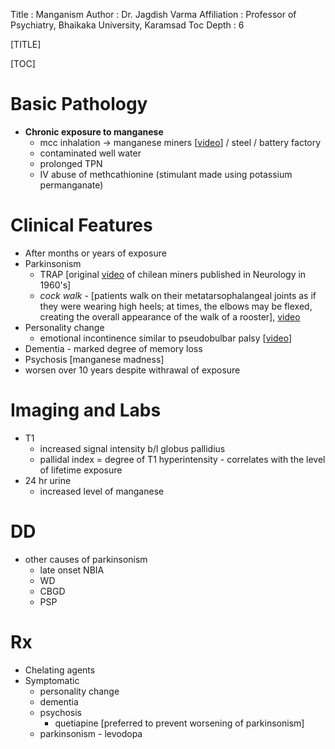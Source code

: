 Title         : Manganism
Author        : Dr. Jagdish Varma
Affiliation   : Professor of Psychiatry, Bhaikaka University, Karamsad
Toc Depth     : 6

[TITLE]

[TOC]

# Basic Pathology
- **Chronic exposure to manganese**
   - mcc inhalation -> manganese miners [[video](https://youtu.be/T-N50K8wXck "manganese miners ")] / steel / battery factory
   - contaminated well water
   - prolonged TPN
   - IV abuse of methcathionine (stimulant made using potassium permanganate)

# Clinical Features
- After months or years of exposure
- Parkinsonism
	- TRAP [original [video](https://youtu.be/sBRcQOXRHvM) of chilean miners published in Neurology in 1960's]
	- *cock walk* - [patients walk on their metatarsophalangeal joints as if they were wearing high heels; at times, the elbows may be flexed, creating the overall appearance of the walk of a rooster], [video](https://youtu.be/GCrmSelWrnk "cock walk video of battery factory workers from thailand")
- Personality change
	- emotional incontinence similar to pseudobulbar palsy [[video](https://youtu.be/T-N50K8wXck?t=296 "pseudobulbar affect in manganese miners")]
- Dementia - marked degree of memory loss
- Psychosis [manganese madness]
- worsen over 10 years despite withrawal of exposure

# Imaging and Labs
- T1
	- increased signal intensity b/l globus pallidius
	- pallidal index = degree of T1 hyperintensity - correlates with the level of lifetime exposure
- 24 hr urine
	- increased level of manganese

# DD
- other causes of parkinsonism
	- late onset NBIA
	- WD
	- CBGD
	- PSP

# Rx
- Chelating agents
- Symptomatic
	- personality change
	- dementia
	- psychosis
		- quetiapine [preferred to prevent worsening of parkinsonism]
	- parkinsonism - levodopa
